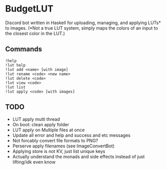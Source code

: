 # BudgetLUT

Discord bot written in Haskell for uploading, managing, and applying LUTs* to images. (*Not a true LUT system, simply maps the colors of an input to the closest color in the LUT.) 

## Commands

```
!help
!lut help
!lut add <name> [with image]
!lut rename <code> <new name>
!lut delete <code>
!lut view <code>
!lut list
!lut apply <code> [with images]
```

## TODO

- LUT apply multi thread
- On boot: clean apply folder
- LUT apply on Multiple files at once
- Update all error and help and success and etc messages
- Not forcably convert file formats to PNG?
- Perserve apply filenames (see ImageConvertBot)
- Applying store is not KV, just list unique keys
- Actually understand the monads and side effects instead of just lifting/idk even know